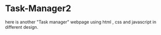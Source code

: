 # Task-Manager2
here is another "Task manager" webpage using html , css and javascript in different design.
